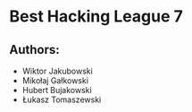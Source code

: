 # Best Hacking League 7 

## Authors: 

- Wiktor Jakubowski
- Mikołaj Gałkowski
- Hubert Bujakowski
- Łukasz Tomaszewski